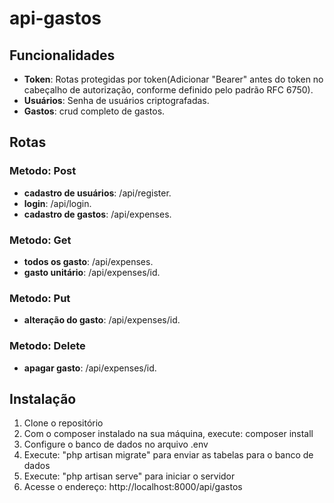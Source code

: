 # api-gastos

## Funcionalidades

- **Token**: Rotas protegidas por token(Adicionar "Bearer" antes do token no cabeçalho de autorização, conforme definido pelo padrão RFC 6750).
- **Usuários**: Senha de usuários criptografadas.
- **Gastos**: crud completo de gastos.


## Rotas
### Metodo: Post
- **cadastro de usuários**: /api/register.
- **login**: /api/login.
- **cadastro de gastos**: /api/expenses.
### Metodo: Get
- **todos os gasto**: /api/expenses.
- **gasto unitário**: /api/expenses/id.
### Metodo: Put
- **alteração do gasto**: /api/expenses/id.
### Metodo: Delete
- **apagar gasto**: /api/expenses/id.

## Instalação

1. Clone o repositório
2. Com o composer instalado na sua máquina, execute: composer install
3. Configure o banco de dados no arquivo .env
4. Execute: "php artisan migrate" para enviar as tabelas para o banco de dados
5. Execute: "php artisan serve" para iniciar o servidor
6. Acesse o endereço: http://localhost:8000/api/gastos
